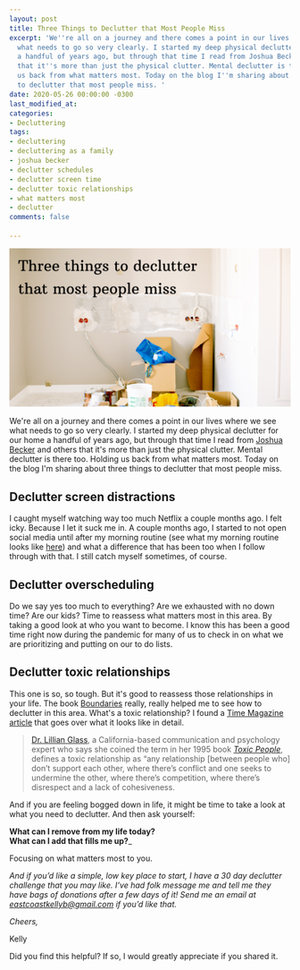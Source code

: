 ```yaml
---
layout: post
title: Three Things to Declutter that Most People Miss
excerpt: 'We''re all on a journey and there comes a point in our lives where we see
  what needs to go so very clearly. I started my deep physical declutter for our home
  a handful of years ago, but through that time I read from Joshua Becker and others
  that it''s more than just the physical clutter. Mental declutter is there too. Holding
  us back from what matters most. Today on the blog I''m sharing about three things
  to declutter that most people miss. '
date: 2020-05-26 00:00:00 -0300
last_modified_at: 
categories:
- Decluttering
tags:
- decluttering
- decluttering as a family
- joshua becker
- declutter schedules
- declutter screen time
- declutter toxic relationships
- what matters most
- declutter
comments: false

---
```

![An image of a bunch of cluttered things](/assets/img/20200525_110755_0000.png)

We're all on a journey and there comes a point in our lives where we see what needs to go so very clearly. I started my deep physical declutter for our home a handful of years ago, but through that time I read from [Joshua Becker](https://www.becomingminimalist.com/) and others that it's more than just the physical clutter. Mental declutter is there too. Holding us back from what matters most. Today on the blog I'm sharing about three things to declutter that most people miss.

## Declutter screen distractions

I caught myself watching way too much Netflix a couple months ago. I felt icky. Because I let it suck me in. A couple months ago, I started to not open social media until after my morning routine (see what my morning routine looks like [here](https://www.eastcoastkelly.com/morning%20routine/2020/04/21/how-to-have-a-morning-routine-with-children-around.html)) and what a difference that has been too when I follow through with that. I still catch myself sometimes, of course.

## Declutter overscheduling

Do we say yes too much to everything? Are we exhausted with no down time? Are our kids? Time to reassess what matters most in this area. By taking a good look at who you want to become. I know this has been a good time right now during the pandemic for many of us to check in on what we are prioritizing and putting on our to do lists.

## Declutter toxic relationships

This one is so, so tough. But it's good to reassess those relationships in your life. The book [Boundaries](https://www.amazon.ca/dp/B06XFKNB2Y/ref=dp-kindle-redirect?_encoding=UTF8&btkr=1) really, really helped me to see how to declutter in this area. What's a toxic relationship? I found a [Time Magazine article](https://time.com/5274206/toxic-relationship-signs-help/) that goes over what it looks like in detail.

> [Dr. Lillian Glass](https://www.drlillianglass.com/dr-lillian-glass-communication-psychology-of-human-behavior-bio/), a California-based communication and psychology expert who says she coined the term in her 1995 book [_Toxic People_](https://www.amazon.com/gp/product/1929873441/ref=as_li_qf_asin_il_tl?ie=UTF8&tag=time037-20&creative=9325&linkCode=as2&creativeASIN=1929873441&linkId=eaf50ccdc873011883d4796928e9b6a3), defines a toxic relationship as “any relationship \[between people who\] don’t support each other, where there’s conflict and one seeks to undermine the other, where there’s competition, where there’s disrespect and a lack of cohesiveness.

And if you are feeling bogged down in life, it might be time to take a look at what you need to declutter. And then ask yourself:

**What can I remove from my life today?  
What can I add that fills me up?**_  
  
Focusing on what matters most to you.

_And if you’d like a simple, low key place to start, I have a 30 day declutter challenge that you may like. I’ve had folk message me and tell me they have bags of donations after a few days of it! Send me an email at_ [_eastcoastkellyb@gmail.com_](mailto:eastcoastkellyb@gmail.com) _if you’d like that._

_Cheers,_

Kelly

Did you find this helpful? If so, I would greatly appreciate if you shared it.